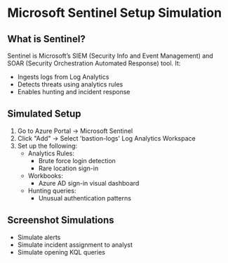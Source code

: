 # Microsoft Sentinel Setup Simulation

## What is Sentinel?
Sentinel is Microsoft’s SIEM (Security Info and Event Management) and SOAR (Security Orchestration Automated Response) tool. It:
- Ingests logs from Log Analytics
- Detects threats using analytics rules
- Enables hunting and incident response

## Simulated Setup

1. Go to Azure Portal → Microsoft Sentinel
2. Click "Add" → Select 'bastion-logs' Log Analytics Workspace
3. Set up the following:
   - Analytics Rules:
     - Brute force login detection
     - Rare location sign-in
   - Workbooks:
     - Azure AD sign-in visual dashboard
   - Hunting queries:
     - Unusual authentication patterns

## Screenshot Simulations
- Simulate alerts
- Simulate incident assignment to analyst
- Simulate opening KQL queries

